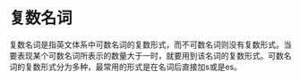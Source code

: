# 复数名词
复数名词是指英文体系中可数名词的复数形式，而不可数名词则没有复数形式。当要表现某个可数名词所表示的数量大于一时，就要用到该名词的复数形式。可数名词的复数形式分为多种，最常用的形式是在名词后直接加s或是es。